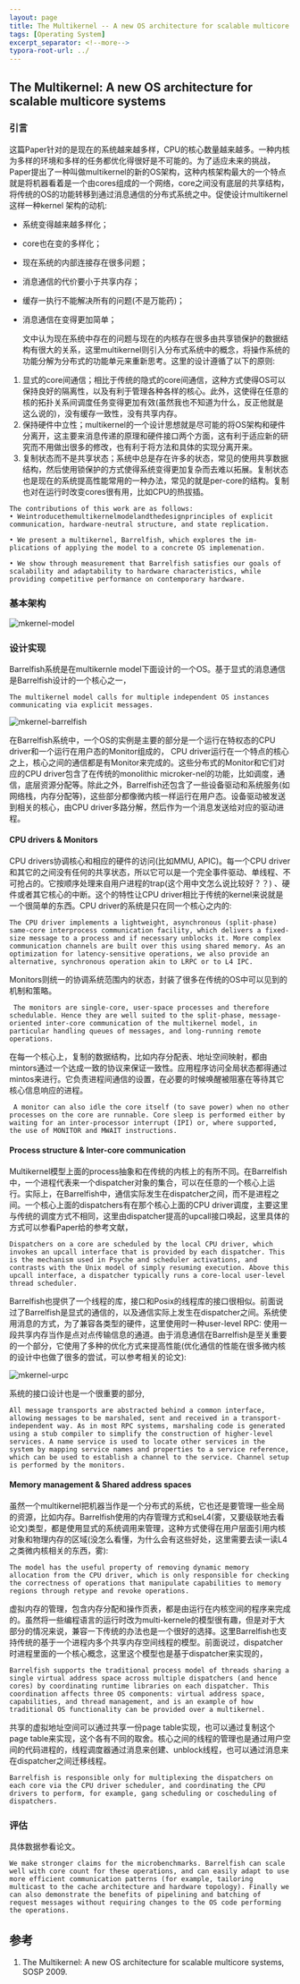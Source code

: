 ```yaml
---
layout: page
title: The Multikernel -- A new OS architecture for scalable multicore systems
tags: [Operating System]
excerpt_separator: <!--more-->
typora-root-url: ../
---
```


## The Multikernel: A new OS architecture for scalable multicore systems 

### 引言

  这篇Paper针对的是现在的系统越来越多样，CPU的核心数量越来越多。一种内核为多样的环境和多样的任务都优化得很好是不可能的。为了适应未来的挑战，Paper提出了一种叫做multikernel的新的OS架构，这种内核架构最大的一个特点就是将机器看着是一个由cores组成的一个网络，core之间没有底层的共享结构，将传统的OS的功能转移到通过消息通信的分布式系统之中。促使设计multikernel这样一种kernel 架构的动机:

* 系统变得越来越多样化；
* core也在变的多样化；
* 现在系统的内部连接存在很多问题；
* 消息通信的代价要小于共享内存；
* 缓存一执行不能解决所有的问题(不是万能药)；
* 消息通信在变得更加简单；

  文中认为现在系统中存在的问题与现在的内核存在很多由共享锁保护的数据结构有很大的关系，这里multikernel则引入分布式系统中的概念，将操作系统的功能分解为分布式的功能单元来重新思考。这里的设计遵循了以下的原则:

1. 显式的core间通信；相比于传统的隐式的core间通信，这种方式使得OS可以保持良好的隔离性，以及有利于管理各种各样的核心。此外，这使得在任意的核的拓扑关系间调度任务变得更加有效(虽然我也不知道为什么，反正他就是这么说的)，没有缓存一致性，没有共享内存。
2. 保持硬件中立性；multikernel的一个设计思想就是尽可能的将OS架构和硬件分离开，这主要来消息传递的原理和硬件接口两个方面，这有利于适应新的研究而不用做出很多的修改，也有利于将方法和具体的实现分离开来。
3. 复制状态而不是共享状态；系统中总是存在许多的状态，常见的使用共享数据结构，然后使用锁保护的方式使得系统变得更加复杂而去难以拓展。复制状态也是现在的系统提高性能常用的一种办法，常见的就是per-core的结构。复制也对在运行时改变cores很有用，比如CPU的热拔插。

```
The contributions of this work are as follows:
• Weintroducethemultikernelmodelandthedesignprinciples of explicit communication, hardware-neutral structure, and state replication.

• We present a multikernel, Barrelfish, which explores the im- plications of applying the model to a concrete OS implemenation.

• We show through measurement that Barrelfish satisfies our goals of scalability and adaptability to hardware characteristics, while providing competitive performance on contemporary hardware.
```

### 基本架构

![mkernel-model](/assets/img/mkernel-model.png)

### 设计实现

   Barrelfish系统是在multikernle model下面设计的一个OS。基于显式的消息通信是Barrelfish设计的一个核心之一，

```
The multikernel model calls for multiple independent OS instances communicating via explicit messages.
```

![mkernel-barrelfish](/assets/img/mkernel-barrelfish.png)

  在Barrelfish系统中，一个OS的实例是主要的部分是一个运行在特权态的CPU driver和一个运行在用户态的Monitor组成的， CPU driver运行在一个特点的核心之上，核心之间的通信都是有Monitor来完成的。这些分布式的Monitor和它们对应的CPU driver包含了在传统的monolithic microker-nel的功能，比如调度，通信，底层资源分配等。除此之外，Barrelfish还包含了一些设备驱动和系统服务(如网络栈，内存分配等)，这些部分都像微内核一样运行在用户态。设备驱动被发送到相关的核心，由CPU driver多路分解，然后作为一个消息发送给对应的驱动进程。

#### CPU drivers & Monitors 

  CPU drivers协调核心和相应的硬件的访问(比如MMU, APIC)。每一个CPU driver和其它的之间没有任何的共享状态，所以它可以是一个完全事件驱动、单线程、不可抢占的。它按顺序处理来自用户进程的trap(这个用中文怎么说比较好？？) 、硬件或者其它核心的中断。这个的特性让CPU driver相比于传统的kernel来说就是一个很简单的东西。CPU driver的系统是只在同一个核心之内的:

```
The CPU driver implements a lightweight, asynchronous (split-phase) same-core interprocess communication facility, which delivers a fixed-size message to a process and if necessary unblocks it. More complex communication channels are built over this using shared memory. As an optimization for latency-sensitive operations, we also provide an alternative, synchronous operation akin to LRPC or to L4 IPC.
```

 Monitors则统一的协调系统范围内的状态，封装了很多在传统的OS中可以见到的机制和策略。

```
 The monitors are single-core, user-space processes and therefore schedulable. Hence they are well suited to the split-phase, message-oriented inter-core communication of the multikernel model, in particular handling queues of messages, and long-running remote operations.
```

  在每一个核心上，复制的数据结构，比如内存分配表、地址空间映射，都由mintors通过一个达成一致的协议来保证一致性。应用程序访问全局状态都得通过mintos来进行。它负责进程间通信的设置，在必要的时候唤醒被阻塞在等待其它核心信息响应的进程。

```
 A monitor can also idle the core itself (to save power) when no other processes on the core are runnable. Core sleep is performed either by waiting for an inter-processor interrupt (IPI) or, where supported, the use of MONITOR and MWAIT instructions.
```

#### Process structure & Inter-core communication 

  Multikernel模型上面的process抽象和在传统的内核上的有所不同。在Barrelfish中，一个进程代表来一个dispatcher对象的集合，可以在任意的一个核心上运行。实际上，在Barrelfish中，通信实际发生在dispatcher之间，而不是进程之间。一个核心上面的dispatchers有在那个核心上面的CPU driver调度，主要这里与传统的调度方式不相同，这里由dispatcher提高的upcall接口唤起，这里具体的方式可以参看Paper给的参考文献，

```
Dispatchers on a core are scheduled by the local CPU driver, which invokes an upcall interface that is provided by each dispatcher. This is the mechanism used in Psyche and scheduler activations, and contrasts with the Unix model of simply resuming execution. Above this upcall interface, a dispatcher typically runs a core-local user-level thread scheduler.
```

 Barrelfish也提供了一个线程的库，接口和Posix的线程库的接口很相似。前面说过了Barrelfish是显式的通信的，以及通信实际上发生在dispatcher之间。系统使用消息的方式，为了兼容各类型的硬件，这里使用时一种user-level RPC: 使用一段共享内存当作是点对点传输信息的通道。由于消息通信在Barrelfish是至关重要的一个部分，它使用了多种的优化方式来提高性能(优化通信的性能在很多微内核的设计中也做了很多的尝试，可以参考相关的论文):

![mkernel-urpc](/assets/img/mkernel-urpc.png)

  系统的接口设计也是一个很重要的部分,

```
All message transports are abstracted behind a common interface, allowing messages to be marshaled, sent and received in a transport-independent way. As in most RPC systems, marshaling code is generated using a stub compiler to simplify the construction of higher-level services. A name service is used to locate other services in the system by mapping service names and properties to a service reference, which can be used to establish a channel to the service. Channel setup is performed by the monitors.
```

#### Memory management & Shared address spaces 

  虽然一个multikernel把机器当作是一个分布式的系统，它也还是要管理一些全局的资源，比如内存。Barrelfish使用的内存管理方式和seL4(雾，又要级联地去看论文)类型，都是使用显式的系统调用来管理，这种方式使得在用户层面引用内核对象和物理内存的区域(没怎么看懂，为什么会有这些好处，这里需要去读一读L4之类微内核相关的东西，雾):

```
The model has the useful property of removing dynamic memory allocation from the CPU driver, which is only responsible for checking the correctness of operations that manipulate capabilities to memory regions through retype and revoke operations.
```

  虚拟内存的管理，包含内存分配和操作页表，都是由运行在内核空间的程序来完成的。虽然将一些编程语言的运行时改为multi-kernele的模型很有趣，但是对于大部分的情况来说，兼容一下传统的办法也是一个很好的选择。这里Barrelfish也支持传统的基于一个进程内多个共享内存空间线程的模型。前面说过，dispatcher时进程里面的一个核心概念，这里这个模型也是基于dispatcher来实现的，

```
Barrelfish supports the traditional process model of threads sharing a single virtual address space across multiple dispatchers (and hence cores) by coordinating runtime libraries on each dispatcher. This coordination affects three OS components: virtual address space, capabilities, and thread management, and is an example of how traditional OS functionality can be provided over a multikernel.
```

  共享的虚拟地址空间可以通过共享一份page table实现，也可以通过复制这个page table来实现，这个各有不同的取舍。核心之间的线程的管理也是通过用户空间的代码进程的，线程调度器通过消息来创建、unblock线程，也可以通过消息来在dispatcher之间迁移线程。

```
Barrelfish is responsible only for multiplexing the dispatchers on each core via the CPU driver scheduler, and coordinating the CPU drivers to perform, for example, gang scheduling or coscheduling of dispatchers. 
```

### 评估

  具体数据参看论文。

```
We make stronger claims for the microbenchmarks. Barrelfish can scale well with core count for these operations, and can easily adapt to use more efficient communication patterns (for example, tailoring multicast to the cache architecture and hardware topology). Finally we can also demonstrate the benefits of pipelining and batching of request messages without requiring changes to the OS code performing the operations.
```

## 参考

1. The Multikernel: A new OS architecture for scalable multicore systems, SOSP 2009.

